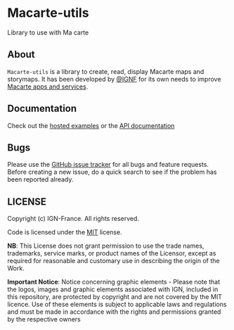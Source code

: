 # Macarte-utils
Library to use with Ma carte

## About

`Macarte-utils` is a library to create, read, display Macarte maps and storymaps.
It has been developed by [@IGNF](https://github.com/IGNF) for its own needs to improve [Macarte apps and services](https://macarte.ign.fr/).

## Documentation

Check out the [hosted examples](https://ignf-ma-carte.github.io/mcutils/mcutils/) or the [API documentation](https://ignf-ma-carte.github.io/mcutils/doc/)

## Bugs

Please use the [GitHub issue tracker](https://github.com/IGNF-Ma-carte/mcutils/issues) for all bugs and feature requests. Before creating a new issue, do a quick search to see if the problem has been reported already.

## LICENSE

Copyright (c) IGN-France. All rights reserved.

Code is licensed under the [MIT](/LICENSE) license.

**NB**: This License does not grant permission to use the trade names, trademarks, service marks, or product names of the Licensor, except as required for reasonable and customary use in describing the origin of the Work.

**Important Notice**: Notice concerning graphic elements - Please note that the logos, images and graphic elements associated with IGN, included in this repository, are protected by copyright and are not covered by the MIT licence. Use of these elements is subject to applicable laws and regulations and must be made in accordance with the rights and permissions granted by the respective owners
